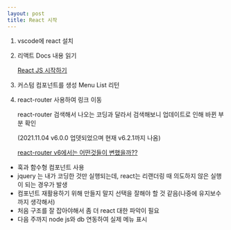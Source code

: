 ```yaml
---
layout: post
title: React 시작
---
```


1. vscode에 react 설치

2. 리액트 Docs 내용 읽기

    [React JS 시작하기](https://ko.reactjs.org/docs/getting-started.html)

3. 커스텀 컴포넌트를 생성 Menu List 리턴

4. react-router 사용하여 링크 이동

    react-router 검색해서 나오는 코딩과 달라서 검색해보니 업데이트로 인해 바뀐 부분 확인

    (2021.11.04 v6.0.0 업뎃되었으며 현재 v6.2.1까지 나옴)

    [react-router v6에서는 어떤것들이 변했을까??](https://blog.woolta.com/categories/1/posts/211)

- 훅과 함수형 컴포넌트 사용
- jquery 는 내가 코딩한 것만 실행되는데, react는 리랜더링 때 의도하지 않은 실행이 되는 경우가 발생
- 컴포넌트 재활용하기 위해 만들지 말지 선택을 잘해야 할 것 같음(나중에 유지보수까지 생각해서)
- 처음 구조를 잘 잡아야해서 좀 더 react 대한 파악이 필요
- 다음 주까지 node js와 db 연동하여 실제 메뉴 표시
